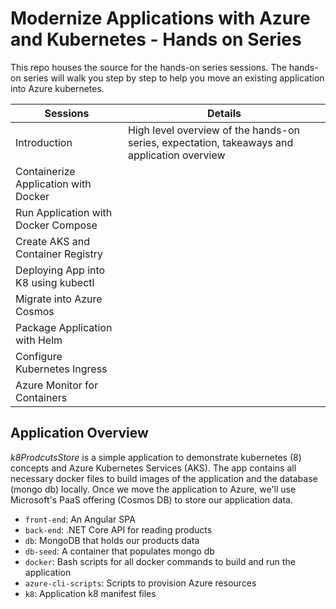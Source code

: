 # Modernize Applications with Azure and Kubernetes - Hands on Series

This repo houses the source for the hands-on series sessions.
The hands-on series will walk you step by step to help you move an existing application into Azure kubernetes.


| Sessions                             | Details|
| ------------------------------------ |-------------| 
| Introduction                         | High level overview of the hands-on series, expectation, takeaways and application overview |
| Containerize Application with Docker |                                                                                             |   
| Run Application with Docker Compose  |                                                                                             |   
| Create AKS and Container Registry    |
| Deploying App into K8 using kubectl  |
| Migrate into Azure Cosmos            |   
| Package Application with Helm        |
| Configure Kubernetes Ingress         |
| Azure Monitor for Containers         |


## Application Overview

*k8ProdcutsStore* is a simple application to demonstrate kubernetes (8) concepts and Azure Kubernetes Services (AKS). The app contains all necessary docker files to build images of the application and the database (mongo db) locally. Once we move the application to Azure, we'll use Microsoft's PaaS offering (Cosmos DB) to store our application data.

 - `front-end`: An Angular SPA  
 - `back-end`: .NET Core API for reading products
 - `db`: MongoDB that holds our products data
 - `db-seed`: A container that populates mongo db 
 - `docker`: Bash scripts for all docker commands to build and run the application
 -  `azure-cli-scripts`: Scripts to provision Azure resources
 - `k8`: Application k8 manifest files 
